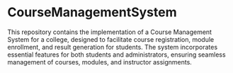 # CourseManagementSystem
This repository contains the implementation of a Course Management System for a college, designed to facilitate course registration, module enrollment, and result generation for students. The system incorporates essential features for both students and administrators, ensuring seamless management of courses, modules, and instructor assignments.
